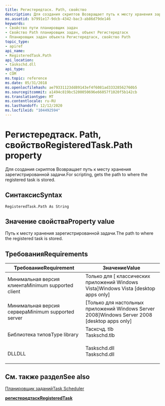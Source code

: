 ```yaml
---
title: Регистередтаск. Path, свойство
description: Для создания скриптов Возвращает путь к месту хранения зарегистрированной задачи.
ms.assetid: b7991e17-9dcb-4342-bac3-ab86d79de146
keywords:
- Свойство пути планировщик задач
- Свойство Path планировщик задач, объект Регистередтаск
- Планировщик задач объекта Регистередтаск, свойство Path
topic_type:
- apiref
api_name:
- RegisteredTask.Path
api_location:
- taskschd.dll
api_type:
- COM
ms.topic: reference
ms.date: 05/31/2018
ms.openlocfilehash: ae79331123dd89143ef4f6081ad33328562760b5
ms.sourcegitcommit: a1494c819bc5200050696e66057f1020f5b142cb
ms.translationtype: MT
ms.contentlocale: ru-RU
ms.lasthandoff: 12/12/2020
ms.locfileid: "104492594"
---
```

# <a name="registeredtaskpath-property"></a><span data-ttu-id="4991d-106">Регистередтаск. Path, свойство</span><span class="sxs-lookup"><span data-stu-id="4991d-106">RegisteredTask.Path property</span></span>

<span data-ttu-id="4991d-107">Для создания скриптов Возвращает путь к месту хранения зарегистрированной задачи.</span><span class="sxs-lookup"><span data-stu-id="4991d-107">For scripting, gets the path to where the registered task is stored.</span></span>

## <a name="syntax"></a><span data-ttu-id="4991d-108">Синтаксис</span><span class="sxs-lookup"><span data-stu-id="4991d-108">Syntax</span></span>


```VB
RegisteredTask.Path As String
```



## <a name="property-value"></a><span data-ttu-id="4991d-109">Значение свойства</span><span class="sxs-lookup"><span data-stu-id="4991d-109">Property value</span></span>

<span data-ttu-id="4991d-110">Путь к месту хранения зарегистрированной задачи.</span><span class="sxs-lookup"><span data-stu-id="4991d-110">The path to where the registered task is stored.</span></span>

## <a name="requirements"></a><span data-ttu-id="4991d-111">Требования</span><span class="sxs-lookup"><span data-stu-id="4991d-111">Requirements</span></span>



| <span data-ttu-id="4991d-112">Требование</span><span class="sxs-lookup"><span data-stu-id="4991d-112">Requirement</span></span> | <span data-ttu-id="4991d-113">Значение</span><span class="sxs-lookup"><span data-stu-id="4991d-113">Value</span></span> |
|-------------------------------------|-----------------------------------------------------------------------------------------|
| <span data-ttu-id="4991d-114">Минимальная версия клиента</span><span class="sxs-lookup"><span data-stu-id="4991d-114">Minimum supported client</span></span><br/> | <span data-ttu-id="4991d-115">Только для \[ классических приложений Windows Vista\]</span><span class="sxs-lookup"><span data-stu-id="4991d-115">Windows Vista \[desktop apps only\]</span></span><br/>                                          |
| <span data-ttu-id="4991d-116">Минимальная версия сервера</span><span class="sxs-lookup"><span data-stu-id="4991d-116">Minimum supported server</span></span><br/> | <span data-ttu-id="4991d-117">\[Только для настольных приложений Windows Server 2008\]</span><span class="sxs-lookup"><span data-stu-id="4991d-117">Windows Server 2008 \[desktop apps only\]</span></span><br/>                                    |
| <span data-ttu-id="4991d-118">Библиотека типов</span><span class="sxs-lookup"><span data-stu-id="4991d-118">Type library</span></span><br/>             | <dl> <span data-ttu-id="4991d-119"><dt>Тасксчд. tlb</dt></span><span class="sxs-lookup"><span data-stu-id="4991d-119"><dt>Taskschd.tlb</dt></span></span> </dl> |
| <span data-ttu-id="4991d-120">DLL</span><span class="sxs-lookup"><span data-stu-id="4991d-120">DLL</span></span><br/>                      | <dl> <span data-ttu-id="4991d-121"><dt>Taskschd.dll</dt></span><span class="sxs-lookup"><span data-stu-id="4991d-121"><dt>Taskschd.dll</dt></span></span> </dl> |



## <a name="see-also"></a><span data-ttu-id="4991d-122">См. также раздел</span><span class="sxs-lookup"><span data-stu-id="4991d-122">See also</span></span>

<dl> <dt>

[<span data-ttu-id="4991d-123">Планировщик заданий</span><span class="sxs-lookup"><span data-stu-id="4991d-123">Task Scheduler</span></span>](task-scheduler-start-page.md)
</dt> <dt>

[<span data-ttu-id="4991d-124">**регистередтаск**</span><span class="sxs-lookup"><span data-stu-id="4991d-124">**RegisteredTask**</span></span>](registeredtask.md)
</dt> </dl>

 

 





